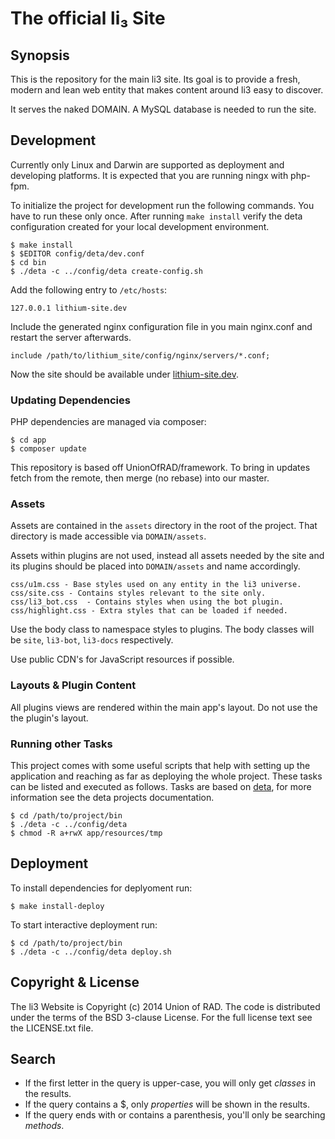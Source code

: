 # The official li₃ Site

## Synopsis

This is the repository for the main li3 site. Its goal is to provide
a fresh, modern and lean web entity that makes content around li3 easy
to discover.

It serves the naked DOMAIN. A MySQL database is needed to run the site.

## Development

Currently only Linux and Darwin are supported as deployment and developing
platforms. It is expected that you are running ningx with php-fpm.

To initialize the project for development run the following commands. You
have to run these only once. After running `make install` verify the deta
configuration created for your local development environment.

```
$ make install
$ $EDITOR config/deta/dev.conf
$ cd bin
$ ./deta -c ../config/deta create-config.sh
```

Add the following entry to `/etc/hosts`:
``` 
127.0.0.1 lithium-site.dev
```

Include the generated nginx configuration file in you main nginx.conf and 
restart the server afterwards.
``` 
include /path/to/lithium_site/config/nginx/servers/*.conf;
```

Now the site should be available under [lithium-site.dev](http://lithium-site.dev).

### Updating Dependencies 

PHP dependencies are managed via composer:
```
$ cd app
$ composer update
```

This repository is based off UnionOfRAD/framework. To bring in updates 
fetch from the remote, then merge (no rebase) into our master.

### Assets

Assets are contained in the `assets` directory in the root of the project. That
directory is made accessible via `DOMAIN/assets`. 

Assets within plugins are not used, instead all assets needed by the site and 
its plugins should be placed into `DOMAIN/assets` and name accordingly.

```
css/u1m.css - Base styles used on any entity in the li3 universe.
css/site.css - Contains styles relevant to the site only.
css/li3_bot.css  - Contains styles when using the bot plugin.
css/highlight.css - Extra styles that can be loaded if needed.
```

Use the body class to namespace styles to plugins. The body classes will be
`site`, `li3-bot`, `li3-docs` respectively.

Use public CDN's for JavaScript resources if possible.

### Layouts & Plugin Content

All plugins views are rendered within the main app's layout. 
Do not use the the plugin's layout.  

### Running other Tasks

This project comes with some useful scripts that help with setting up the
application and reaching as far as deploying the whole project. These tasks
can be listed and executed as follows. Tasks are based on [deta](https://github.com/davidpersson/deta), for more
information see the deta projects documentation.

```
$ cd /path/to/project/bin
$ ./deta -c ../config/deta
$ chmod -R a+rwX app/resources/tmp
```

## Deployment

To install dependencies for deplyoment run:
```
$ make install-deploy
```

To start interactive deployment run:
```
$ cd /path/to/project/bin
$ ./deta -c ../config/deta deploy.sh
```

## Copyright & License

The li3 Website is Copyright (c) 2014 Union of RAD. The code is
distributed under the terms of the BSD 3-clause License. For the full
license text see the LICENSE.txt file.

## Search

* If the first letter in the query is upper-case, you will only get _classes_ in the results.
* If the query contains a $, only _properties_ will be shown in the results.
* If the query ends with or contains a parenthesis, you'll only be searching _methods_.



